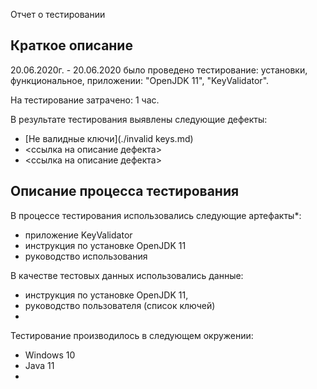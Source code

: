 Отчет о тестировании <OpenJDK11>
## Краткое описание
20.06.2020г. - 20.06.2020 было проведено тестирование: установки, функциональное, приложении: "OpenJDK 11", "KeyValidator".

На тестирование затрачено: 1 час.

В результате тестирования выявлены следующие дефекты:
* [Не валидные ключи](./invalid keys.md)
* <ссылка на описание дефекта>
* <ссылка на описание дефекта>

## Описание процесса тестирования

В процессе тестирования использовались следующие артефакты*:
* приложение KeyValidator
* инструкция по установке OpenJDK 11
* руководство использования


В качестве тестовых данных использовались данные: 
* инструкция по установке OpenJDK 11, 
* руководство пользователя (список ключей)
* 

Тестирование производилось в следующем окружении:
* Windows 10
* Java 11
* 